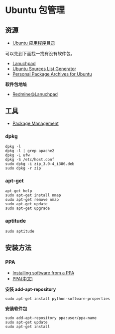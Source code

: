 Ubuntu 包管理
=============

资源
----

- [Ubuntu 应用程序目录](https://apps.ubuntu.com/cat/)

可以先到下面找一找有没有软件包。

- [Lanuchpad](https://launchpad.net/)
- [Ubuntu Sources List Generator](http://repogen.simplylinux.ch/)
- [Personal Package Archives for Ubuntu](https://launchpad.net/ubuntu/+ppas)

**软件包地址**

- [Redmine@Lanuchpad](https://launchpad.net/~ondrej/+archive/redmine)

工具
----

- [Package Management](https://help.ubuntu.com/12.04/serverguide/package-management.html)

### dpkg ###

	dpkg -l
	dpkg -l | grep apache2
	dpkg -L ufw
	dpkg -S /etc/host.conf 
	sudo dpkg -i zip_3.0-4_i386.deb
	sudo dpkg -r zip

### apt-get ###

	apt-get help
	sudo apt-get install nmap
	sudo apt-get remove nmap
	sudo apt-get update
	sudo apt-get upgrade

### aptitude ###

    sudo aptitude

安装方法
--------

### PPA ###

- [Installing software from a PPA](https://help.launchpad.net/Packaging/PPA)
- [PPA(中文)](http://wiki.ubuntu.org.cn/PPA)

**安装 add-apt-repository**

    sudo apt-get install python-software-properties

**安装软件包**

    sudo add-apt-repository ppa:user/ppa-name
    sudo apt-get update
    sudo apt-get install 

